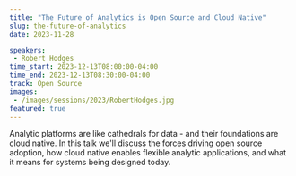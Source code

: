 ```yaml
---
title: "The Future of Analytics is Open Source and Cloud Native"
slug: the-future-of-analytics
date: 2023-11-28

speakers:
 - Robert Hodges
time_start: 2023-12-13T08:00:00-04:00
time_end: 2023-12-13T08:30:00-04:00
track: Open Source
images:
 - /images/sessions/2023/RobertHodges.jpg
featured: true 
---
```


Analytic platforms are like cathedrals for data - and their foundations are cloud native. In this talk we'll discuss the forces driving open source adoption, how cloud native enables flexible analytic applications, and what it means for systems being designed today.